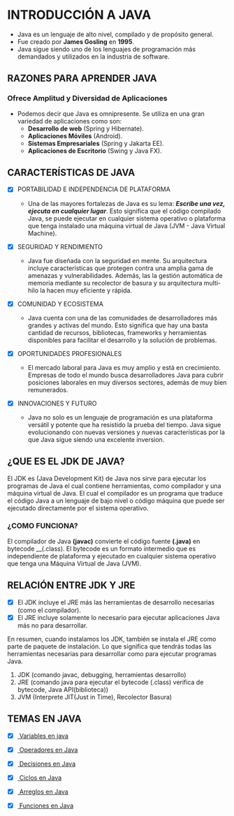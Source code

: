 # INTRODUCCIÓN A __JAVA__

* Java es un lenguaje de alto nivel, compilado y de propósito general.
* Fue creado por __James Gosling__ en __1995__.
* Java sigue siendo uno de los lenguajes de programación más demandados y
utilizados en la industria de software.

## RAZONES PARA APRENDER __JAVA__

### Ofrece __Amplitud__ y __Diversidad de Aplicaciones__

* Podemos decir que Java es omnipresente. Se utiliza en una gran variedad de 
aplicaciones como son:
    -  __Desarrollo de web__ (Spring y Hibernate).
    -  __Aplicaciones Móviles__ (Android).
    -  __Sistemas Empresariales__ (Spring y Jakarta EE).
    -  __Aplicaciones de Escritorio__ (Swing y Java FX).

## CARACTERÍSTICAS DE __JAVA__

- [x] PORTABILIDAD E INDEPENDENCIA DE PLATAFORMA
    + Una de las mayores fortalezas de Java es su lema: ***Escribe una vez, ejecuta
  en cualquier lugar***. Esto significa que el código compilado Java, se puede ejecutar
  en cualquier sistema operativo o plataforma que tenga instalado una máquina virtual
  de Java (JVM - Java Virtual Machine).

- [x] SEGURIDAD Y RENDIMIENTO
    + Java fue diseñada con la seguridad en mente. Su arquitectura incluye características
  que protegen contra una amplia gama de amenazas y vulnerabilidades. Además, las la 
  gestión automática de memoria mediante su recolector de basura y su arquitectura
  multi-hilo la hacen muy eficiente y rápida.

- [x] COMUNIDAD Y ECOSISTEMA
    + Java cuenta con una de las comunidades de desarrolladores más grandes y activas del
  mundo. Esto significa que hay una basta cantidad de recursos, bibliotecas, frameworks y
  herramientas disponibles para facilitar el desarrollo y la solución de problemas.

- [x] OPORTUNIDADES PROFESIONALES
    + El mercado laboral para Java es muy amplio y está en crecimiento. Empresas de todo 
  el mundo busca desarrolladores Java para cubrir posiciones laborales en muy diversos sectores, 
  además de muy bien remunerados.

- [x] INNOVACIONES Y FUTURO
    + Java no solo es un lenguaje de programación es una plataforma versátil y potente que ha 
  resistido la prueba del tiempo. Java sigue evolucionando con nuevas versiones y nuevas 
  características por la que Java sigue siendo una excelente inversion.

## ¿QUE ES EL JDK DE JAVA?

El JDK es (Java Development Kit) de Java nos sirve para ejecutar los programas de Java el 
cual contiene herramientas, como compilador y una máquina virtual de Java. El cual el 
compilador es un programa que traduce el código Java a un lenguaje de bajo nivel o código 
máquina que puede ser ejecutado directamente por el sistema operativo.

### ¿COMO FUNCIONA?

El compilador de Java __(javac)__ convierte el código fuente __(.java)__ en bytecode __(.class).
El bytecode es un formato intermedio que es independiente de plataforma y ejecutado en cualquier
sistema operativo que tenga una Máquina Virtual de Java (JVM).

## RELACIÓN ENTRE JDK Y JRE

- [x] El JDK incluye el JRE más las herramientas de desarrollo necesarias (como el compilador). 
- [x] El JRE incluye solamente lo necesario para ejecutar aplicaciones Java más no para desarrollar.

En resumen, cuando instalamos los JDK, también se instala el JRE como parte de paquete de instalación.
Lo que significa que tendrás todas las herramientas necesarias para desarrollar como para ejecutar
programas Java.

1. JDK (comando javac, debugging, herramientas desarrollo)
2. JRE (comando java para ejecutar el bytecode (.class) verifica de bytecode, Java API(biblioteca))
3. JVM (Interprete JIT(Just in Time), Recolector Basura)

## TEMAS EN JAVA

- [x] <a href="https://github.com/Roman31X/Curso_Java/tree/main/src/Fundamentos_Introduccion"> Variables en java </a>
- [x] <a href="https://github.com/Roman31X/Curso_Java/tree/main/src/Fundamentos_Operadores"> Operadores en Java </a>
- [x] <a href="https://github.com/Roman31X/Curso_Java/tree/main/src/Fundamentos_Condiciones"> Decisiones en Java </a>
- [x] <a href="https://github.com/Roman31X/Curso_Java/tree/main/src/Fundamentos_Ciclos"> Ciclos en Java </a>
- [x] <a href="https://github.com/Roman31X/Curso_Java/tree/main/src/Fundamentos_Arreglos"> Arreglos en Java </a>
- [x] <a href="https://github.com/Roman31X/Curso_Java/tree/main/src/Fundamentos_Funciones"> Funciones en Java </a>




